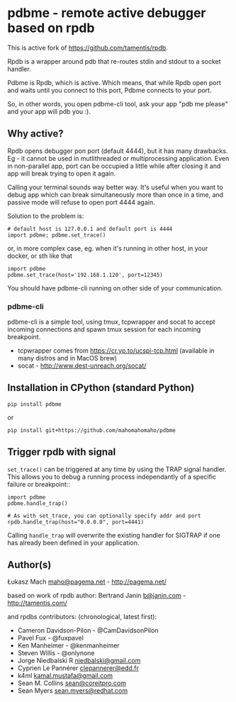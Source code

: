 # pdbme - remote active debugger based on rpdb

This is active fork of https://github.com/tamentis/rpdb. 

Rpdb is a wrapper around pdb that re-routes stdin and stdout to a socket
handler. 

Pdbme is Rpdb, which is active. Which means, that while Rpdb open port and waits until you connect to this port, Pdbme connects to your port. 

So, in other words, you open pdbme-cli tool, ask your app "pdb me please" and your app will pdb you :). 

## Why active?

Rpdb opens debugger pon port (default 4444), but it has many drawbacks. Eg - it cannot be used in mutlithreaded or multiprocessing application. Even in non-parallel app, port can be occupied a little while after closing it and app will break trying to open it again. 

Calling your terminal sounds way better way. It's useful when you want to debug app which can break
simultaneously more than once in a time, and passive mode will refuse to open
port 4444 again.

Solution to the problem is:

    # default host is 127.0.0.1 and default port is 4444
    import pdbme; pdbme.set_trace()

or, in more complex case, eg. when it's running in other host, in your docker, or sth like that

    import pdbme
    pdbme.set_trace(host='192.168.1.120', port=12345)

You should have pdbme-cli running on other side of your communication. 

### pdbme-cli

pdbme-cli is a simple tool, using tmux, tcpwrapper and socat to accept incoming
connections and spawn tmux session for each incoming breakpoint. 

 * tcpwrapper comes from https://cr.yp.to/ucspi-tcp.html (available in many distros and in MacOS brew)
 * socat - http://www.dest-unreach.org/socat/


Installation in CPython (standard Python)
-----------------------------------------

    pip install pdbme

or
    
    pip install git+https://github.com/mahomahomaho/pdbme


Trigger rpdb with signal
------------------------

`set_trace()` can be triggered at any time by using the TRAP signal handler.
This allows you to debug a running process independantly of a specific failure
or breakpoint::

    import pdbme
    pdbme.handle_trap()

    # As with set_trace, you can optionally specify addr and port
    rpdb.handle_trap(host="0.0.0.0", port=4441)

Calling `handle_trap` will overwrite the existing handler for SIGTRAP if one has
already been defined in your application.

Author(s)
---------

Łukasz Mach <maho@pagema.net> - http://pagema.net/

based on work of rpdb author:
Bertrand Janin <b@janin.com> - http://tamentis.com/ 

and rpdbs contributors: (chronological, latest first):

 - Cameron Davidson-Pilon - @CamDavidsonPilon
 - Pavel Fux - @fuxpavel
 - Ken Manheimer - @kenmanheimer
 - Steven Willis - @onlynone
 - Jorge Niedbalski R <niedbalski@gmail.com>
 - Cyprien Le Pannérer <clepannerer@edd.fr>
 - k4ml <kamal.mustafa@gmail.com>
 - Sean M. Collins <sean@coreitpro.com>
 - Sean Myers <sean.myers@redhat.com>
